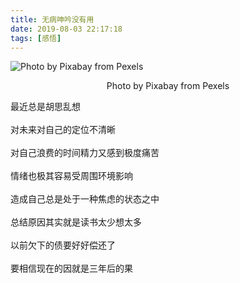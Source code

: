 ```yaml
---
title: 无病呻吟没有用
date: 2019-08-03 22:17:18
tags: [感悟]
---
```



![Photo by Pixabay from Pexels](https://images.pexels.com/photos/159866/books-book-pages-read-literature-159866.jpeg?auto=compress&cs=tinysrgb&dpr=2&h=650&w=940)

<center>Photo by Pixabay from Pexels</center>

最近总是胡思乱想<br/><br/>
对未来对自己的定位不清晰<br/><br/>
对自己浪费的时间精力又感到极度痛苦<br/><br/>
情绪也极其容易受周围环境影响<br/><br/>
造成自己总是处于一种焦虑的状态之中<br/><br/>
总结原因其实就是读书太少想太多<br/><br/>
以前欠下的债要好好偿还了<br/><br/>
要相信现在的因就是三年后的果<br/><br/>
